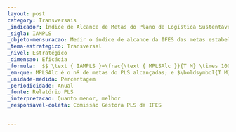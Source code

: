 ```yaml
---
layout: post
category: Transversais
_indicador: Índice de Alcance de Metas do Plano de Logística Sustentável (PLS) 
_sigla: IAMPLS
_objeto-mensuracao: Medir o índice de alcance da IFES das metas estabelecidas no seu PLS
_tema-estrategico: Transversal
_nivel: Estratégico
_dimensao: Eficácia
_formula:  $$ \text { IAMPLS }=\frac{\text { MPLSAlc }}{T M} \times 100 $$
_em-que: MPLSAlc é o nº de metas do PLS alcançadas; e $\boldsymbol{T M}$ é o nº total de metas.
_unidade-medida: Percentagem
_periodicidade: Anual
_fonte: Relatório PLS
_interpretacao: Quanto menor, melhor
_responsavel-coleta: Comissão Gestora PLS da IFES


---
```

